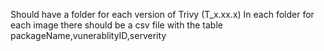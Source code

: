 Should have a folder for each version of Trivy (T_x.xx.x)
In each folder for each image there should be a csv file with the table packageName,vunerablityID,serverity